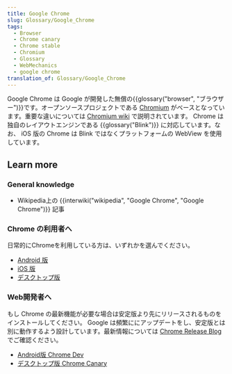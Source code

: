 ```yaml
---
title: Google Chrome
slug: Glossary/Google_Chrome
tags:
  - Browser
  - Chrome canary
  - Chrome stable
  - Chromium
  - Glossary
  - WebMechanics
  - google chrome
translation_of: Glossary/Google_Chrome
---
```

<p>Google Chrome は Google が開発した無償の{{glossary("browser", "ブラウザー")}}です。オープンソースプロジェクトである <a href="http://www.chromium.org/" rel="external">Chromium</a> がベースとなっています。重要な違いについては <a href="https://code.google.com/p/chromium/wiki/ChromiumBrowserVsGoogleChrome">Chromium wiki</a> で説明されています。 Chrome は独自のレイアウトエンジンである {{glossary("Blink")}} に対応しています。なお、 iOS 版の Chrome は Blink ではなくプラットフォームの WebView を使用しています。</p>

<h2 id="Learn_more">Learn more</h2>

<h3 id="General_knowledge">General knowledge</h3>

<ul>
 <li>Wikipedia上の {{interwiki("wikipedia", "Google Chrome", "Google Chrome")}} 記事</li>
</ul>

<h3 id="For_Chrome_Users" name="For_Chrome_Users">Chrome の利用者へ</h3>

<p>日常的にChromeを利用している方は、いずれかを選んでください。</p>

<ul>
 <li><a href="https://play.google.com/store/apps/details?id=com.android.chrome">Android 版</a></li>
 <li><a href="https://apps.apple.com/us/app/chrome-web-browser-by-google/id535886823">iOS 版</a></li>
 <li><a href="https://www.google.com/chrome/">デスクトップ版</a></li>
</ul>

<h3 id="For_Web_Developers" name="For_Web_Developers">Web開発者へ</h3>

<p>もし Chrome の最新機能が必要な場合は安定版より先にリリースされるものをインストールしてください。 Google は頻繁ににアップデートをし、安定版とは別に動作するよう設計しています。最新情報については <a href="http://goo.gl/CCPRW">Chrome Release Blog</a> でご確認ください。</p>

<ul>
 <li><a href="https://play.google.com/store/apps/details?id=com.chrome.dev">Android版 Chrome Dev </a></li>
 <li><a href="https://www.google.com/chrome/browser/canary.html">デスクトップ版 Chrome Canary</a></li>
</ul>
